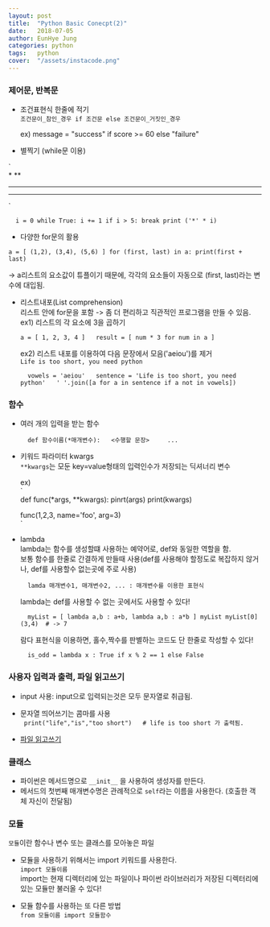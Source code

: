```yaml
---
layout: post
title:  "Python Basic Conecpt(2)"
date:   2018-07-05
author: EunHye Jung
categories: python
tags:	python
cover:  "/assets/instacode.png"
---
```

    
### 제어문, 반복문  
      
* 조건표현식 한줄에 적기   
  `조건문이_참인_경우 if 조건문 else 조건문이_거짓인_경우`    
      
  ex) message = "success" if score >= 60 else "failure"   
      
* 별찍기 (while문 이용)    
    
`  
  *
  **
  ***
  ****
`  
      
`  
    i = 0
    while True:
      i += 1
      if i > 5: break
      print ('*' * i)
`   
     
* 다양한 for문의 활용   
  
`
  a = [ (1,2), (3,4), (5,6) ]
  for (first, last) in a:
    print(first + last)
`   
  
  -> a리스트의 요소값이 튜플이기 때문에, 각각의 요소들이 자동으로 (first, last)라는 변수에 대입됨.   
     
* 리스트내포(List comprehension)   
  리스트 안에 for문을 포함 -> 좀 더 편리하고 직관적인 프로그램을 만들 수 있음.  
  ex1) 리스트의 각 요소에 3을 곱하기  
    
  `
     a = [ 1, 2, 3, 4 ]  
     result = [ num * 3 for num in a ]  
  `
    
  ex2) 리스트 내포를 이용하여 다음 문장에서 모음('aeiou')를 제거  
  ` Life is too short, you need python `  
     
  `  
    vowels = 'aeiou'  
    sentence = 'Life is too short, you need python'  
    ' '.join([a for a in sentence if a not in vowels])  
  `  
      
 
### 함수
   
* 여러 개의 입력을 받는 함수  
  
  `  
    def 함수이름(*매개변수):  
      <수행할 문장>    
      ...  
  `    
      
* 키워드 파라미터 kwargs   
  `**kwargs`는 모둔 key=value형태의 입력인수가 저장되는 딕셔너리 변수  
    
  ex)  
  `  
    def func(*args, **kwargs):
      pinrt(args)
      print(kwargs)
    
    func(1,2,3, name='foo', arg=3)  
  `    
    
* lambda  
  lambda는 함수를 생성할떄 사용하는 예약어로, def와 동일한 역할을 함.  
  보통 함수를 한줄로 간결하게 만들때 사용(def를 사용해야 할정도로 복잡하지 않거나, def를 사용할수 없는곳에 주로 사용)  
         
  `  
    lamda 매개변수1, 매개변수2, ... : 매개변수를 이용한 표현식  
  `   
       
  lambda는 def를 사용할 수 없는 곳에서도 사용할 수 있다!   
         
  `  
    myList = [ lambda a,b : a+b, lambda a,b : a*b ]
    myList
    myList[0](3,4)  # -> 7
  `   
     
   람다 표현식을 이용하면, 홀수,짝수를 판별하는 코드도 단 한줄로 작성할 수 있다!  
       
   `  
    is_odd = lambda x : True if x % 2 == 1 else False  
   `    
       
### 사용자 입력과 출력, 파일 읽고쓰기   
  
* input 사용: input으로 입력되는것은 모두 문자열로 취급됨.  
* 문자열 띄어쓰기는 콤마를 사용  
  ` print("life","is","too short")   # life is too short 가 출력됨.`  
    
* [파일 읽고쓰기](https://wikidocs.net/26)   

  
### 클래스  
  
* 파이썬은 메서드명으로 `__init__` 을 사용하여 생성자를 만든다.  
* 메서드의 첫번째 매개변수명은 관례적으로 `self`라는 이름을 사용한다. (호출한 객체 자신이 전달됨)  
  
    
### 모듈    
  
`모듈`이란 함수나 변수 또는 클래스를 모아놓은 파일   
  
* 모듈을 사용하기 위해서는 import 키워드를 사용한다.    
  `import 모듈이름`   
 import는 현재 디렉터리에 있는 파일이나 파이썬 라이브러리가 저장된 디렉터리에 있는 모듈만 불러올 수 있다!  
   
* 모듈 함수를 사용하는 또 다른 방법    
  `from 모듈이름 import 모듈함수`  
  
  
